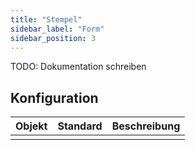 ```yaml
---
title: "Stempel"
sidebar_label: "Form"
sidebar_position: 3
---
```


TODO: Dokumentation schreiben

## Konfiguration

| Objekt | Standard | Beschreibung |
| ------:|:--------:|:------------ |
|        |          |              |
